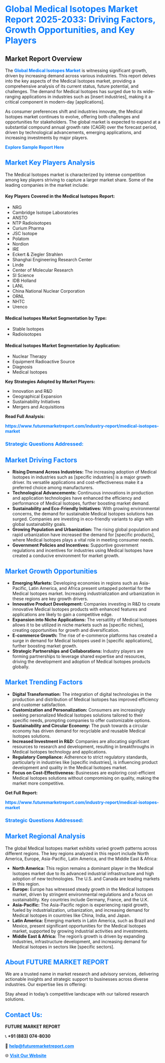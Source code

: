 <h1 style="color: #007BFF;">Global Medical Isotopes Market Report 2025-2033: Driving Factors, Growth Opportunities, and Key Players</h1>

<section id="overview">
<h2>Market Report Overview</h2>
<p>The <a href="https://www.futuremarketreport.com/industry-report/medical-isotopes-market" style="color: #007BFF; text-decoration: none;"><strong>Global Medical Isotopes Market</strong></a> is witnessing significant growth, driven by increasing demand across various industries. This report delves into the key aspects of the Medical Isotopes market, providing a comprehensive analysis of its current status, future potential, and challenges. The demand for Medical Isotopes has surged due to its wide-ranging applications in industries such as [insert industries], making it a critical component in modern-day [applications].</p>
<p>As consumer preferences shift and industries innovate, the Medical Isotopes market continues to evolve, offering both challenges and opportunities for stakeholders. The global market is expected to expand at a substantial compound annual growth rate (CAGR) over the forecast period, driven by technological advancements, emerging applications, and increasing investments by major players.</p>
</section>

<section id="overview">
<p><a href="https://www.futuremarketreport.com/request-sample/reportId=122038" style="color: #007BFF; text-decoration: none;"><strong>Explore Sample Report Here</strong></a></p>
</section>

<section id="key-players">
<h2 style="color: #007BFF;">Market Key Players Analysis</h2>
<p>The Medical Isotopes market is characterized by intense competition among key players striving to capture a larger market share. Some of the leading companies in the market include:</p>
<h4>Key Players Covered in the Medical Isotopes Report:</h4>
<ul><li>NRG</li><li>Cambridge Isotope Laboratories</li><li>ANSTO</li><li>NTP Radioisotopes</li><li>Curium Pharma</li><li>JSC Isotope</li><li>Polatom</li><li>Nordion</li><li>IRE</li><li>Eckert &amp; Ziegler Strahlen</li><li>Shanghai Engineering Research Center</li><li>Linde</li><li>Center of Molecular Research</li><li>SI Science</li><li>IDB Holland</li><li>LANL</li><li>China National Nuclear Corporation</li><li>ORNL</li><li>NHTC</li><li>Urenco</li></ul>
<h4>Medical Isotopes Market Segmentation by Type:</h4>
<ul><li>Stable Isotopes</li><li>Radioisotopes</li></ul>

<h4>Medical Isotopes Market Segmentation by Application:</h4>
<ul><li>Nuclear Therapy</li><li>Equipment Radioactive Source</li><li>Diagnosis</li><li>Medical Isotopes</li></ul>
<p><strong>Key Strategies Adopted by Market Players:</strong></p>
<ul>
<li>Innovation and R&D</li>
<li>Geographical Expansion</li>
<li>Sustainability Initiatives</li>
<li>Mergers and Acquisitions</li>
</ul>
</section>

<section>
<p><strong>Read Full Analysis: </strong></p><a href="https://www.futuremarketreport.com/industry-report/medical-isotopes-market" style="color: #007BFF; text-decoration: none;"><strong>https://www.futuremarketreport.com/industry-report/medical-isotopes-market</strong></a>
<h3 style="color: #007BFF;">Strategic Questions Addressed:</h3>
</section>

<section id="driving-factors">
<h2 style="color: #007BFF;">Market Driving Factors</h2>
<ul>
<li><strong>Rising Demand Across Industries:</strong> The increasing adoption of Medical Isotopes in industries such as [specific industries] is a major growth driver. Its versatile applications and cost-effectiveness make it a preferred choice among manufacturers.</li>
<li><strong>Technological Advancements:</strong> Continuous innovations in production and application technologies have enhanced the efficiency and performance of Medical Isotopes, further boosting market demand.</li>
<li><strong>Sustainability and Eco-Friendly Initiatives:</strong> With growing environmental concerns, the demand for sustainable Medical Isotopes solutions has surged. Companies are investing in eco-friendly variants to align with global sustainability goals.</li>
<li><strong>Growing Population and Urbanization:</strong> The rising global population and rapid urbanization have increased the demand for [specific products], where Medical Isotopes plays a vital role in meeting consumer needs.</li>
<li><strong>Government Policies and Incentives:</strong> Supportive government regulations and incentives for industries using Medical Isotopes have created a conducive environment for market growth.</li>
</ul>
</section>

<section id="growth-opportunities">
<h2 style="color: #007BFF;">Market Growth Opportunities</h2>
<ul>
<li><strong>Emerging Markets:</strong> Developing economies in regions such as Asia-Pacific, Latin America, and Africa present untapped potential for the Medical Isotopes market. Increasing industrialization and urbanization in these regions are key growth drivers.</li>
<li><strong>Innovative Product Development:</strong> Companies investing in R&D to create innovative Medical Isotopes products with enhanced features and applications are likely to gain a competitive edge.</li>
<li><strong>Expansion into Niche Applications:</strong> The versatility of Medical Isotopes allows it to be utilized in niche markets such as [specific niches], creating opportunities for growth and diversification.</li>
<li><strong>E-commerce Growth:</strong> The rise of e-commerce platforms has created a surge in demand for Medical Isotopes used in [specific applications], further boosting market growth.</li>
<li><strong>Strategic Partnerships and Collaborations:</strong> Industry players are forming partnerships to leverage shared expertise and resources, driving the development and adoption of Medical Isotopes products globally.</li>
</ul>
</section>

<section id="trending-factors">
<h2 style="color: #007BFF;">Market Trending Factors</h2>
<ul>
<li><strong>Digital Transformation:</strong> The integration of digital technologies in the production and distribution of Medical Isotopes has improved efficiency and customer satisfaction.</li>
<li><strong>Customization and Personalization:</strong> Consumers are increasingly seeking personalized Medical Isotopes solutions tailored to their specific needs, prompting companies to offer customizable options.</li>
<li><strong>Sustainability and Circular Economy:</strong> The push towards a circular economy has driven demand for recyclable and reusable Medical Isotopes solutions.</li>
<li><strong>Increased Investment in R&D:</strong> Companies are allocating significant resources to research and development, resulting in breakthroughs in Medical Isotopes technology and applications.</li>
<li><strong>Regulatory Compliance:</strong> Adherence to strict regulatory standards, particularly in industries like [specific industries], is influencing product development and quality in the Medical Isotopes market.</li>
<li><strong>Focus on Cost-Effectiveness:</strong> Businesses are exploring cost-efficient Medical Isotopes solutions without compromising on quality, making the market more competitive.</li>
</ul>
</section>

<section>
<p><strong>Get Full Report: </strong></p><a href="https://www.futuremarketreport.com/industry-report/medical-isotopes-market" style="color: #007BFF; text-decoration: none;"><strong>https://www.futuremarketreport.com/industry-report/medical-isotopes-market</strong></a>
<h3 style="color: #007BFF;">Strategic Questions Addressed:</h3>
</section>


<section id="regional-analysis">
<h2 style="color: #007BFF;">Market Regional Analysis</h2>
<p>The global Medical Isotopes market exhibits varied growth patterns across different regions. The key regions analyzed in this report include North America, Europe, Asia-Pacific, Latin America, and the Middle East & Africa:</p>
<ul>
<li><strong>North America:</strong> This region remains a dominant player in the Medical Isotopes market due to its advanced industrial infrastructure and high adoption of new technologies. The U.S. and Canada are leading markets in this region.</li>
<li><strong>Europe:</strong> Europe has witnessed steady growth in the Medical Isotopes market, driven by stringent environmental regulations and a focus on sustainability. Key countries include Germany, France, and the U.K.</li>
<li><strong>Asia-Pacific:</strong> The Asia-Pacific region is experiencing rapid growth, fueled by industrialization, urbanization, and increasing demand for Medical Isotopes in countries like China, India, and Japan.</li>
<li><strong>Latin America:</strong> Emerging markets in Latin America, such as Brazil and Mexico, present significant opportunities for the Medical Isotopes market, supported by growing industrial activities and investments.</li>
<li><strong>Middle East & Africa:</strong> The region’s growth is driven by expanding industries, infrastructure development, and increasing demand for Medical Isotopes in sectors like [specific sectors].</li>
</ul>
</section>

<footer>
<h2 style="color: #007BFF;">About FUTURE MARKET REPORT</h2>
<p>We are a trusted name in market research and advisory services, delivering actionable insights and strategic support to businesses across diverse industries. Our expertise lies in offering:</p>

<p>Stay ahead in today’s competitive landscape with our tailored research solutions.</p>

<h2 style="color: #007BFF;">Contact Us:</h2>
<p><strong>FUTURE MARKET REPORT</strong></p>
<p>📞 <strong>+91 (883) 074-8030</strong></p>
<p>📧 <strong><a href="mailto:help@futuremarketreport.com" style="color: #007BFF;">help@futuremarketreport.com</a></strong></p>
<p>🌐 <strong><a href="https://www.futuremarketreport.com/" style="color: #007BFF;">Visit Our Website</a></strong></p>
</footer>